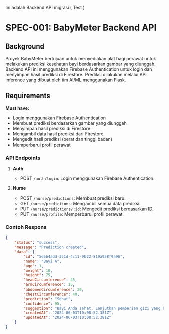 Ini adalah Backend API migrasi ( Test )

# SPEC-001: BabyMeter Backend API

## Background

Proyek BabyMeter bertujuan untuk menyediakan alat bagi perawat untuk melakukan prediksi kesehatan bayi berdasarkan gambar yang diunggah. Backend API ini menggunakan Firebase Authentication untuk login dan menyimpan hasil prediksi di Firestore. Prediksi dilakukan melalui API inference yang dibuat oleh tim AI/ML menggunakan Flask.

## Requirements

**Must have:**
- Login menggunakan Firebase Authentication
- Membuat prediksi berdasarkan gambar yang diunggah
- Menyimpan hasil prediksi di Firestore
- Mengambil data hasil prediksi dari Firestore
- Mengedit hasil prediksi (berat dan tinggi badan)
- Memperbarui profil perawat


### API Endpoints
1. **Auth**
    - POST `/auth/login`: Login menggunakan Firebase Authentication.

2. **Nurse**
    - POST `/nurse/predictions`: Membuat prediksi baru.
    - GET `/nurse/predictions`: Mengambil semua data prediksi.
    - PUT `/nurse/predictions/:id`: Mengedit prediksi berdasarkan ID.
    - PUT `/nurse/profile`: Memperbarui profil perawat.

### Contoh Respons
```json
{
    "status": "success",
    "message": "Prediction created",
    "data": {
        "id": "5e5b4add-351d-4c11-9622-819a958f9a96",
        "name": "Bayi A",
        "age": 1,
        "weight": 10,
        "height": 75,
        "headCircumference": 45,
        "armCircumference": 15,
        "abdomenCircumference": 30,
        "chestCircumference": 40,
        "prediction": "Sehat",
        "confidence": 95,
        "suggestion": "Bayi Anda sehat. Lanjutkan pemberian gizi yang baik dan pemeriksaan rutin.",
        "createdAt": "2024-06-03T10:08:52.381Z",
        "updatedAt": "2024-06-03T10:08:52.381Z"
    }
}

